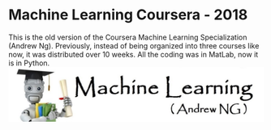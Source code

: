 # Machine Learning Coursera - 2018
This is the old version of the Coursera Machine Learning Specialization (Andrew Ng).
Previously, instead of being organized into three courses like now, it was distributed over 10 weeks.
All the coding was in MatLab, now it is in Python.
![](./header.jpg)
